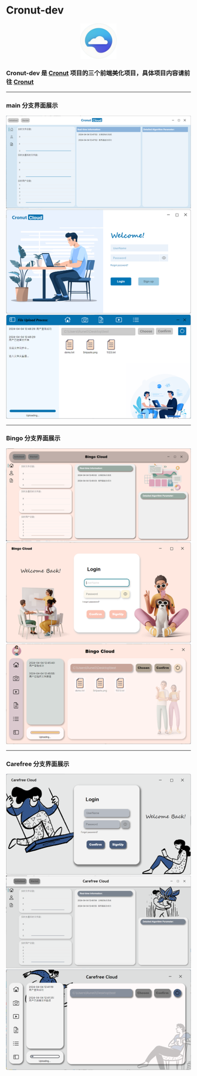 # Cronut-dev

<p align="center">
  <img src="img/logo.png" width=100 />
</p>

### Cronut-dev 是 [Cronut](https://github.com/zhaoruheng/Cronut) 项目的三个前端美化项目，具体项目内容请前往 [Cronut](https://github.com/zhaoruheng/Cronut)

---
### main 分支界面展示
![Cronut](img/Cronut1.png)
![Cronut](img/Cronut2.png)
![Cronut](img/Cronut3.png)

---
### Bingo 分支界面展示
![Bingo](img/Bingo1.png)
![Bingo](img/Bingo2.png)
![Bingo](img/Bingo3.png)

---
### Carefree 分支界面展示
![Carefree](img/Carfree1.png)
![Carefree](img/Carfree2.png)
![Carefree](img/Carfree3.png)